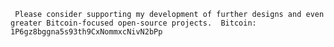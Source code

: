      Please consider supporting my development of further designs and even greater Bitcoin-focused open-source projects.  Bitcoin:   1P6gz8bggna5s93th9CxNommxcNivN2bPp

